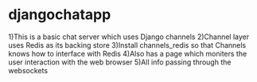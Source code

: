 # djangochatapp
1)This is a basic chat server which uses Django channels
2)Channel layer uses Redis as its backing store
3)Install channels_redis so that Channels knows how to interface with Redis
4)Also has a page which moniters the user interaction with the web browser
5)All info passing through the websockets

